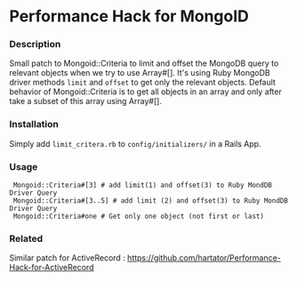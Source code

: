 # Performance Hack for MongoID

### Description

Small patch to Mongoid::Criteria to limit and offset the MongoDB query to relevant objects when we try to use Array#[]. It's using Ruby MongoDB driver methods `limit` and `offset` to get only the relevant objects. Default behavior of Mongoid::Criteria is to get all objects in an array and only after take a subset of this array using Array#[].

### Installation

Simply add `limit_critera.rb` to `config/initializers/` in a Rails App.

### Usage

     Mongoid::Criteria#[3] # add limit(1) and offset(3) to Ruby MondDB Driver Query
     Mongoid::Criteria#[3..5] # add limit (2) and offset(3) to Ruby MondDB Driver Query
     Mongoid::Criteria#one # Get only one object (not first or last)
     
### Related

Similar patch for ActiveRecord : https://github.com/hartator/Performance-Hack-for-ActiveRecord